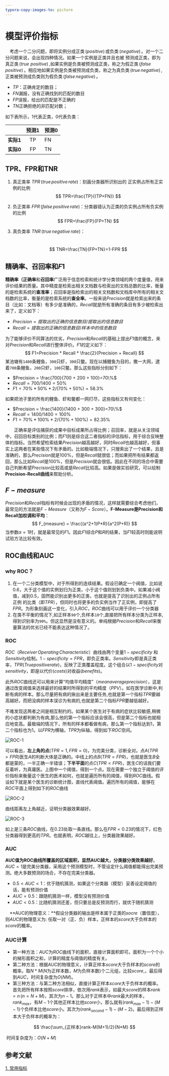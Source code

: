 ```yaml
---
typora-copy-images-to: picture
---
```


# 模型评价指标

　考虑一个二分问题，即将实例分成正类$\,(positive)\,$或负类$\,(negative)\,$。对一个二分问题来说，会出现四种情况。如果一个实例是正类并且也被 预测成正类，即为真正类$\,(true\,\, positive)\,$,如果实例是负类被预测成正类，称之为假正类$\,(false \,positive)\,$。相应地如果实例是负类被预测成负类，称之为真负类$\,(true\, negative)\,$,正类被预测成负类则为假负类$\,(false\, negative)\,$。

- $TP$：正确肯定的数目；
- $FN$漏报，没有正确找到的匹配的数目
- $FP$误报，给出的匹配是不正确的
- $TN$正确拒绝的非匹配对数；

如下表所示，1代表正类，0代表负类：

|         | 预测1  | 预测0  |
| :-----: | :--: | ---- |
| **实际1** |  TP  | FN   |
| **实际0** |  FP  | TN   |

## TPR、FPR和TNR

1. 真正类率 $TPR\,(true \,positive\,rate)$：刻画分类器所识别出的 正实例占所有正实例的比例
   $$
   TPR=\frac{TP}{(TP+FN)}
   $$

2. 负正类率 $FPR\,(false \,positive\,rate)$：分类器错认为正类的负实例占所有负实例的比例
   $$
   FPR=\frac{FP}{FP+TN}
   $$

3. 真负类率 $TNR\,(true\,negative\,rate)$：

   ​
   $$
   TNR=\frac{TN}{FP+TN}=1-FPR
   $$





## 精确率、召回率和$F1$

**精确率（正确率**和**召回率**广泛用于信息检索和统计学分类领域的两个度量值，用来评价结果的质量。其中精度是检索出相关文档数与检索出的文档总数的比率，衡量的是检索系统的**查准率**；召回率是指检索出的相关文档数和文档库中所有的相关文档数的比率，衡量的是检索系统的**查全率**。一般来说$Precision$就是检索出来的条目（比如：文档等）有多少是准确的，$Recall$就是所有准确的条目有多少被检索出来了，定义如下：

- $Precision=提取出的正确的信息数目/提取出的信息数目$
- $Recall=提取出的正确的信息数目/样本中的信息数目$

为了能够评价不同算法的优劣，$Precision$和$Recall$的基础上提出$F1$值的概念，来对$Precision$和$Recall$进行整体评价。$F1$的定义如下：
$$
F1=Precision * Recall * \frac{2}{Precision + Recall}
$$
某池塘有`1400`条鲤鱼，`300`只虾，`300`只鳖。现在以捕鲤鱼为目的，撒一大网，逮着`700`条鲤鱼，`200`只虾，`100`只鳖。那么这些指标分别如下：

- $Precision = \frac{700}{700 + 200 + 100}=70\%$
- $Recall = 700 / 1400 = 50\%$
- $F1 = 70\% * 50\% * 2 / (70\% + 50\%) = 58.3\%$

如果把池子里的所有的鲤鱼、虾和鳖都一网打尽，这些指标又有何变化：

- $Precision = \frac{1400}{1400 + 300 + 300}=70\%$
- $Recall = 1400 / 1400 = 100\%$
- $F1 = 70\% * 100\% * 2 / (70\% + 100\%) = 82.35\%$     

　　正确率是评估捕获的成果中目标成果所占得比例；召回率，就是从关注领域中，召回目标类别的比例；而$F1$则是综合这二者指标的评估指标，用于综合反映整体的指标。当然希望检索结果$Precision$越高越好，同时$Recall$也越高越好，但事实上这两者在某些情况下有矛盾的。比如极端情况下，只搜索出了一个结果，且是准确的，那么$Precision$就是$100\%$，但是$Recall$就很低；而如果把所有结果都返回，那么比如$Recall$是$100\%$，但是$Precision$就会很低。因此在不同的场合中需要自己判断希望$Precision$比较高或是$Recall$比较高。如果是做实验研究，可以绘制**Precision-Recall曲线**来帮助分析。

## $F-measure$ 

$Precision$和$Recall$指标有时候会出现的矛盾的情况，这样就需要综合考虑他们，最常见的方法就是$F-Measure$（又称为$F-Score$）。**F-Measure是Precision和Recall加权调和平均**：
$$
F_{measure} = \frac{(a^2+1)P*R}{a^2(P+R)}
$$
当参数$α=1$时，就是最常见的$F1$。因此$F1$综合$P$和$R$的结果，当$F1$较高时则能说明试验方法比较有效。

## ROC曲线和AUC

### why ROC？

1. 在一个二分类模型中，对于所得到的连续结果。假设已确定一个阀值，比如说$0.6$，大于这个值的实例划归为正类，小于这个值则划到负类中。如果减小阀值，减到$0.5$，固然能识别出更多的正类，也就是提高了识别出的正例占所有正例 的比类（即$TPR$），但同时也将更多的负实例当作了正实例，即提高了$FPR$。为形象刻画这一变化，引入$ROC$，$ROC$曲线可以用于评价一个分类器
2. 在类不平衡的情况下,如正样本`90`个,负样本`10`个,直接把所有样本分类为正样本,得到识别率为`90%`。但这显然是没有意义的。单纯根据$Precision$和$Recall$来衡量算法的优劣已经不能表达这种情况了。

### ROC

$ROC（Receiver \,Operating\, Characteristic）$曲线由两个变量$1-specificity$ 和$Sensitivity$绘制。$1-specificity=FPR$，即负正类率。$Sensitivity$即是真正类率，$TPR(True positive rate)$，反映了正类覆盖程度。这个组合以$1-specificity$对$sensitivity$，即是以代价$(costs)$对收益$(benefits)$。

 此外$ROC$曲线还可以用来计算“均值平均精度”$（mean average precision）$，这是通过改变阈值来选择最好的结果时所得到的平均精度$（PPV）$。如在医学诊断中,判断有病的样本。那么尽量把有病的揪出来是主要任务,也就是第一个指标$TPR$要越高越好。而把没病的样本误诊为有病的,也就是第二个指标$FPR$要越低越好。

不难发现这两者之间是相互制约的。如果某个医生对于有病的症状比较敏感,稍微的小症状都判断为有病,那么他的第一个指标应该会很高，但是第二个指标也就相应地变高。最极端的情况下，所有的样本都看做有病，那么第一个指标达到1，第二个指标也为1。以$FPR$为横轴，$TPR$为纵轴，得到如下$ROC$空间。

![ROC-1](picture/ROC-1.png)

可以看出，**左上角的点**$(TPR=1,FPR=0)$，为完美分类，诊断全对。点$A(TPR>FPR)$医生$A$的判断大体是正确的。中线上的点$B(TPR=FPR)$，也就是医生$B$全都是蒙的，一半正确一半错误；**下半平面**的点$C(TPR<FPR)$，医生$C$的话我们要反着听，为真庸医。上图中一个阈值，得到一个点。现在需要一个独立于阈值的评价指标来衡量这个医生的医术如何，也就是遍历所有的阈值，得到$ROC$曲线。假设如下就是某个医生的诊断统计图，直线代表阈值。遍历所有的阈值，能够在$ROC$平面上得到如下的$ROC$曲线

![ROC-2](picture\ROC-2.png)

曲线距离左上角越近，证明分类器效果越好。

![ROC-3](picture\ROC-3.png)

如上是三条$ROC$曲线，在$0.23$处取一条直线。那么在$FPR=0.23$的情况下，红色分类器得到更高的$TPR$。也就表明，$ROC$越往上，分类器效果越好。

### AUC

**AUC值为ROC曲线所覆盖的区域面积，显然AUC越大，分类器分类效果越好**。$AUC = 1$是完美分类器，采用这个预测模型时，不管设定什么阈值都能得出完美预测。绝大多数预测的场合，不存在完美分类器。

- $0.5 < AUC < 1$：优于随机猜测，如果这个分类器（模型）妥善设定阈值的话，能有预测价值
- $AUC = 0.5$：跟随机猜测一样，模型没有预测价值
- $AUC < 0.5$：比随机猜测还差，但只要总是反预测而行，就优于随机猜测

　**AUC的物理意义：**假设分类器的输出是样本属于正类的$socre$（置信度），则$AUC$的物理意义为: 任取一对（正、负）样本，正样本的$score$大于负样本的$score$的概率。

### AUC计算

- 第一种方法：$AUC$为$ROC$曲线下的面积，直接计算面积即可。面积为一个个小的梯形面积之和，计算的精度与阈值的精度有关。
- 第二种方法：根据$AUC$的物理意义，计算正样本$score$大于负样本的$score$的概率。取$N*M$($N$为正样本数，$M$为负样本数)个二元组，比较$score$,，最后得到$AUC$，时间复杂度为$O(NM)$。
- 第三种方法：与第二种方法相似，直接计算正样本$score$大于负样本的概率。首先把所有样本按照$score$排序，依次用$rank$表示，如最大$score$的样本$rank=n\,(n=N+M)$，其次为$n-1$。那么对于正样本中$rank$最大的样本，$rank_{max}$，有$M-1$个其他正样本比他$score$小，那么就有$(rank_{max}-1)-(M-1)$个负样本比他$score$小。其次为$(rank_{second}-1)-(M-2)$。最后得到正样本大于负样本的概率为：

$$
\frac{\sum_{正样本}rank-M(M+1)/2}{N*M}
$$

​    时间复杂度为：$O(N+M)$

## 参考文献

[1. 常用指标](http://www.36dsj.com/archives/42271)







